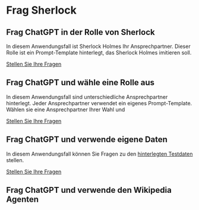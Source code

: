 # Frag Sherlock

## Frag ChatGPT in der Rolle von Sherlock
In diesem Anwendungsfall ist Sherlock Holmes Ihr Ansprechpartner. Dieser
Rolle ist ein Prompt-Template hinterlegt, das Sherlock Holmes imitieren
soll.

[Stellen Sie Ihre Fragen](/app/chat-sherlock)

## Frag ChatGPT und wähle eine Rolle aus
In diesem Anwendungsfall sind unterschiedliche Ansprechpartner hinterlegt. 
Jeder Ansprechpartner verwendet ein eigenes Prompt-Template. Wählen sie 
eine Ansprechpartner Ihrer Wahl und

[Stellen Sie Ihre Fragen](/app/chat)

## Frag ChatGPT und verwende eigene Daten
In diesem Anwendungsfall können Sie Fragen zu den [hinterlegten Testdaten](./testdata/index.md) stellen.

[Stellen Sie Ihre Fragen](/app/datachat)


## Frag ChatGPT und verwende den Wikipedia Agenten